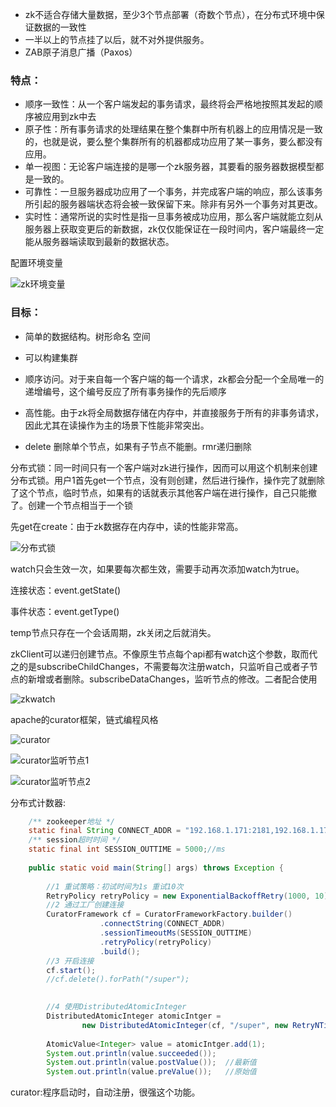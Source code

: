 * zk不适合存储大量数据，至少3个节点部署（奇数个节点），在分布式环境中保证数据的一致性
* 一半以上的节点挂了以后，就不对外提供服务。
* ZAB原子消息广播（Paxos）

### 特点：

* 顺序一致性：从一个客户端发起的事务请求，最终将会严格地按照其发起的顺序被应用到zk中去
* 原子性：所有事务请求的处理结果在整个集群中所有机器上的应用情况是一致的，也就是说，要么整个集群所有的机器都成功应用了某一事务，要么都没有应用。
* 单一视图：无论客户端连接的是哪一个zk服务器，其要看的服务器数据模型都是一致的。
* 可靠性：一旦服务器成功应用了一个事务，并完成客户端的响应，那么该事务所引起的服务器端状态将会被一致保留下来。除非有另外一个事务对其更改。
* 实时性：通常所说的实时性是指一旦事务被成功应用，那么客户端就能立刻从服务器上获取变更后的新数据，zk仅仅能保证在一段时间内，客户端最终一定能从服务器端读取到最新的数据状态。




配置环境变量

![zk环境变量](C:\Users\Anthow\Desktop\IMG\zk环境变量.png)




### 目标：

* 简单的数据结构。树形命名 空间
* 可以构建集群
* 顺序访问。对于来自每一个客户端的每一个请求，zk都会分配一个全局唯一的递增编号，这个编号反应了所有事务操作的先后顺序
* 高性能。由于zk将全局数据存储在内存中，并直接服务于所有的非事务请求，因此尤其在读操作为主的场景下性能非常突出。



* delete 删除单个节点，如果有子节点不能删。rmr递归删除



分布式锁：同一时间只有一个客户端对zk进行操作，因而可以用这个机制来创建分布式锁。用户1首先get一个节点，没有则创建，然后进行操作，操作完了就删除了这个节点，临时节点，如果有的话就表示其他客户端在进行操作，自己只能撤了。创建一个节点相当于一个锁

先get在create：由于zk数据存在内存中，读的性能非常高。

![分布式锁](C:\Users\Anthow\Desktop\IMG\分布式锁.png)



watch只会生效一次，如果要每次都生效，需要手动再次添加watch为true。

连接状态：event.getState()

事件状态：event.getType()



temp节点只存在一个会话周期，zk关闭之后就消失。

zkClient可以递归创建节点。不像原生节点每个api都有watch这个参数，取而代之的是subscribeChildChanges，不需要每次注册watch，只监听自己或者子节点的新增或者删除。subscribeDataChanges，监听节点的修改。二者配合使用

 ![zkwatch](C:\Users\Anthow\Desktop\IMG\zkwatch.png)



apache的curator框架，链式编程风格

![curator](C:\Users\Anthow\Desktop\IMG\curator.png)





![curator监听节点1](C:\Users\Anthow\Desktop\IMG\curator监听节点1.png)





![curator监听节点2](C:\Users\Anthow\Desktop\IMG\curator监听节点2.png)





分布式计数器:

```java
	/** zookeeper地址 */
	static final String CONNECT_ADDR = "192.168.1.171:2181,192.168.1.172:2181,192.168.1.173:2181";
	/** session超时时间 */
	static final int SESSION_OUTTIME = 5000;//ms 
	
	public static void main(String[] args) throws Exception {
		
		//1 重试策略：初试时间为1s 重试10次
		RetryPolicy retryPolicy = new ExponentialBackoffRetry(1000, 10);
		//2 通过工厂创建连接
		CuratorFramework cf = CuratorFrameworkFactory.builder()
					.connectString(CONNECT_ADDR)
					.sessionTimeoutMs(SESSION_OUTTIME)
					.retryPolicy(retryPolicy)
					.build();
		//3 开启连接
		cf.start();
		//cf.delete().forPath("/super");
		

		//4 使用DistributedAtomicInteger
		DistributedAtomicInteger atomicIntger = 
				new DistributedAtomicInteger(cf, "/super", new RetryNTimes(3, 1000));
		
		AtomicValue<Integer> value = atomicIntger.add(1);
		System.out.println(value.succeeded());
		System.out.println(value.postValue());	//最新值
		System.out.println(value.preValue());	//原始值
```



curator:程序启动时，自动注册，很强这个功能。